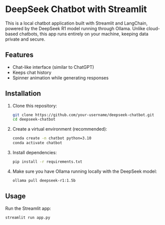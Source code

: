 # DeepSeek Chatbot with Streamlit

This is a local chatbot application built with Streamlit and LangChain, powered by the DeepSeek R1 model running through Ollama.
Unlike cloud-based chatbots, this app runs entirely on your machine, keeping data private and secure.

## Features
- Chat-like interface (similar to ChatGPT)
- Keeps chat history
- Spinner animation while generating responses

## Installation

1. Clone this repository:
   ```bash
   git clone https://github.com/your-username/deepseek-chatbot.git
   cd deepseek-chatbot
2. Create a virtual environment (recommended):
   ```bash
   conda create -n chatbot python=3.10
   conda activate chatbot
3. Install dependencies:
   ```bash
   pip install -r requirements.txt
4. Make sure you have Ollama running locally with the DeepSeek model:
   ```bash
   ollama pull deepseek-r1:1.5b

## Usage

Run the Streamlit app:
```bash
streamlit run app.py
